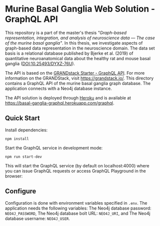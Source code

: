 # Murine Basal Ganglia Web Solution - GraphQL API
This repository is a part of the master's thesis *"Graph-based representation, integration, and analysis of neuroscience data &mdash; The case of the murine basal ganglia"*.
In this thesis, we investigate aspects of graph-based data representation in the neuroscience domain. 
The data set basis is a relational database published by Bjerke et al. (2019) of quantitative neuroanatomical data about the healthy rat and mouse basal ganglia ([DOI:10.25493/DYXZ-76U](https://doi.org/10.25493/DYXZ-76U)).

The API is based on the [GRANDstack Starter - GraphQL API](https://github.com/grand-stack/grand-stack-starter). For more information on the GRANDStack, visit https://grandstack.io/. This directory contains a GraphQL API of the murine basal ganglia graph database. The application connects with a Neo4j database instance.

The API solution is deployed through [Heroku](https://www.heroku.com/) and is available at https://basal-ganglia-graphql.herokuapp.com/graphql.

## Quick Start

Install dependencies:

```
npm install
```

Start the GraphQL service in development mode:

```
npm run start-dev
```

This will start the GraphQL service (by default on localhost:4000) where you can issue GraphQL requests or access GraphQL Playground in the browser:

## Configure

Configuration is done with environment variables specified in `.env`.
The application needs the following variables: The Neo4j database password: `NEO4J_PASSWORD`, The Neo4j database bolt URL: `NEO4J_URI`, and The Neo4j database username: `NEO4J_USER`.
